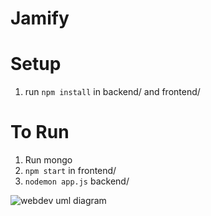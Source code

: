 # Jamify

# Setup
1. run `npm install` in backend/ and frontend/

# To Run
1. Run mongo
2. `npm start` in frontend/
3. `nodemon app.js` backend/

 ![webdev uml diagram](https://github.com/alinageng/cs4550-final-project/assets/113926984/6c3183af-c29f-43ea-9b71-8cb21f7b2fe1)

